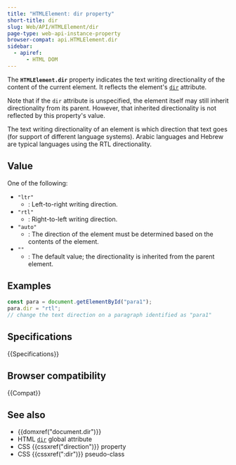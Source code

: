 ```yaml
---
title: "HTMLElement: dir property"
short-title: dir
slug: Web/API/HTMLElement/dir
page-type: web-api-instance-property
browser-compat: api.HTMLElement.dir
sidebar:
  - apiref:
      - HTML DOM
---
```


The **`HTMLElement.dir`** property indicates the text writing directionality of the content of the current element. It reflects the element's [`dir`](/en-US/docs/Web/HTML/Reference/Global_attributes/dir) attribute.

Note that if the `dir` attribute is unspecified, the element itself may still inherit directionality from its parent. However, that inherited directionality is not reflected by this property's value.

The text writing directionality of an element is which direction that text goes (for support of different language systems). Arabic languages and Hebrew are typical languages using the RTL directionality.

## Value

One of the following:

- `"ltr"`
  - : Left-to-right writing direction.
- `"rtl"`
  - : Right-to-left writing direction.
- `"auto"`
  - : The direction of the element must be determined based on the contents of the element.
- `""`
  - : The default value; the directionality is inherited from the parent element.

## Examples

```js
const para = document.getElementById("para1");
para.dir = "rtl";
// change the text direction on a paragraph identified as "para1"
```

## Specifications

{{Specifications}}

## Browser compatibility

{{Compat}}

## See also

- {{domxref("document.dir")}}
- HTML [`dir`](/en-US/docs/Web/HTML/Reference/Global_attributes/dir)
  global attribute
- CSS {{cssxref("direction")}} property
- CSS {{cssxref(":dir")}} pseudo-class
